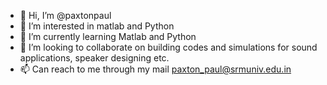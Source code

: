 - 👋 Hi, I’m @paxtonpaul
- 👀 I’m interested in matlab and Python
- 🌱 I’m currently learning Matlab and Python
- 💞️ I’m looking to collaborate on building codes and simulations for sound applications, speaker designing etc.
- 📫 Can reach to me through my mail paxton_paul@srmuniv.edu.in

<!---
paxtonpaul/paxtonpaul is a ✨ special ✨ repository because its `README.md` (this file) appears on your GitHub profile.
You can click the Preview link to take a look at your changes.
--->
